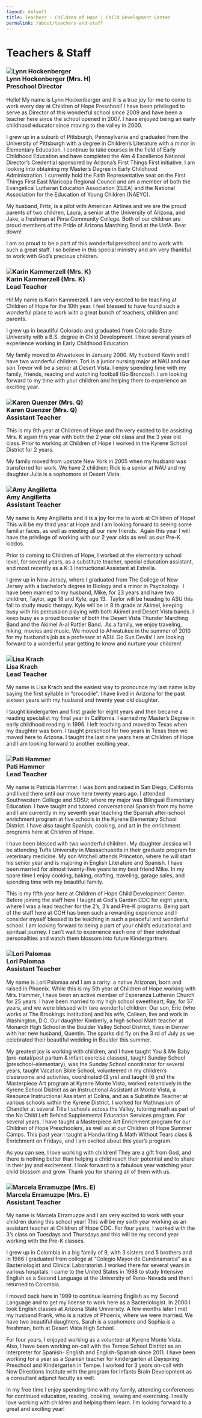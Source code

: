 ```yaml
---
layout: default
title: Teachers - Children of Hope | Child Development Center
permalink: /about/teachers-and-staff
---
```


Teachers & Staff
===


<h3 class="ui header">
  <img src="{{ site.baseurl }}/assets/images/teachers/lynn_hockenberger.png"
    alt="Lynn Hockenberger" class="ui tiny circular image" />
  <div class="content">
    Lynn Hockenberger (Mrs. H)
    <div class="sub header">Preschool Director</div>
  </div>
</h3>

<p>
  Hello! My name is Lynn Hockenberger and it is a true joy for me to come to work every day at Children of Hope Preschool! I have been privileged to serve as Director of this wonderful school since 2009 and have been a teacher here since the school opened in 2007. I have enjoyed being an early childhood educator since moving to the valley in 2000.
</p>

<p>
  I grew up in a suburb of Pittsburgh, Pennsylvania and graduated from the University of Pittsburgh with a degree in Children’s Literature with a minor in Elementary Education. I continue to take courses in the field of Early Childhood Education and have completed the Aim 4 Excellence National Director’s Credential sponsored by Arizona’s First Things First initiative. I am looking into obtaining my Master’s Degree in Early Childhood Administration. I currently hold the Faith Representative seat on the First Things First East Maricopa Regional Council and am a member of both the Evangelical Lutheran Education Association (ELEA) and the National Association for the Education of Young Children (NAEYC).
</p>

<p>
  My husband, Fritz, is a pilot with American Airlines and we are the proud parents of two children, Laura, a senior at the University of Arizona, and Jake, a freshman at Pima Community College. Both of our children are proud members of the Pride of Arizona Marching Band at the UofA. Bear down!
</p>

<p>
  I am so proud to be a part of this wonderful preschool and to work with such a great staff. I so believe in this special ministry and am very thankful to work with God’s precious children.
</p>

<div class="ui section divider"></div>

<h3 class="ui header">
  <img src="{{ site.baseurl }}/assets/images/teachers/karin_kammerzell.png"
    alt="Karin Kammerzell (Mrs. K)" class="ui tiny circular image" />
  <div class="content">
    Karin Kammerzell (Mrs. K)
    <div class="sub header">Lead Teacher</div>
  </div>
</h3>

<p>
  Hi!  My name is Karin Kammerzell.  I am very excited to be teaching at Children of Hope
  for the 10th year. I feel blessed to have found such a wonderful place to work with a great
  bunch of teachers, children and parents.
</p>

<p>
  I grew up in beautiful Colorado and graduated from Colorado State University with a B.S.
  degree in Child Development. I have several years of experience working in Early Childhood
  Education.
</p>

<p>
  My family moved to Ahwatukee in January 2000. My husband Kevin and I have two wonderful
  children. Tori is a junior nursing major at NAU and our son Trevor will be a senior at
  Desert Vista. I enjoy spending time with my family, friends, reading and watching football
  (Go Broncos!). I am looking forward to my time with your children and helping them to
  experience an exciting year.
</p>

<div class="ui section divider"></div>

<h3 class="ui header">
  <img src="{{ site.baseurl }}/assets/images/teachers/karen_quenzer.png"
    alt="Karen Quenzer (Mrs. Q)" class="ui tiny circular image" />
  <div class="content">
    Karen Quenzer (Mrs. Q)
    <div class="sub header">Assistant Teacher</div>
  </div>
</h3>

<p>
  This is my 9th year at Children of Hope and I’m very excited to be assisting Mrs. K again
  this year with both the 2 year old class and the 3 year old class.  Prior to working at
  Children of Hope I worked in the Kyrene School District for 2 years.
</p>

<p>
  My family moved from upstate New York in 2005 when my husband was transferred for work.
  We have 2 children; Rick is a senior at NAU and my daughter Julia is a sophomore at Desert Vista.
</p>

<div class="ui section divider"></div>

<h3 class="ui header">
  <img src="{{ site.baseurl }}/assets/images/teachers/amy_angilletta.png"
    alt="Amy Angilletta" class="ui tiny circular image" />
  <div class="content">
    Amy Angilletta
    <div class="sub header">Assistant Teacher</div>
  </div>
</h3>

<p>
  My name is Amy Angilletta and it is a joy for me to work at Children of Hope! This will be my third year at Hope and I am looking forward to seeing some familiar faces, as well as meeting all our new friends.  Again this year I will have the privilege of working with our 2 year olds as well as our Pre-K kiddos.
</p>

<p>
  Prior to coming to Children of Hope, I worked at the elementary school level, for several years, as a substitute teacher, special education assistant, and most recently as a K-3 Instructional Assistant at Estrella. 
</p>

<p>
  I grew up in New Jersey, where I graduated from The College of New Jersey with a bachelor’s degree in Biology and a minor in Psychology.  I have been married to my husband, Mike, for 23 years and have two children, Taylor, age 18 and Kyle, age 13.  Taylor will be heading to ASU this fall to study music therapy. Kyle will be in 8 th grade at Akimel, keeping busy with his percussion playing with both Akimel and Desert Vista bands. I keep busy as a proud booster of both the Desert Vista Thunder Marching Band and the Akimel A-al Rattler Band.  As a family, we enjoy traveling, hiking, movies and music. We moved to Ahwatukee in the summer of 2010 for my husband’s job as a professor at ASU. Go Sun Devils! I am looking forward to a wonderful year getting to know and nurture your children!
</p>

<div class="ui section divider"></div>

<h3 class="ui header">
  <img src="{{ site.baseurl }}/assets/images/teachers/lisa_krach.png"
    alt="Lisa Krach" class="ui tiny circular image" />
  <div class="content">
    Lisa Krach
    <div class="sub header">Lead Teacher</div>
  </div>
</h3>

<p>
  My name is Lisa Krach and the easiest way to pronounce my last name is by saying the first
  syllable in “crocodile”. I have lived in Arizona for the past sixteen years with my husband
  and twenty year old daughter.
</p>

<p>
  I taught kindergarten and first grade for eight years and then became a reading specialist
  my final year in California. I earned my Master’s Degree in early childhood reading in 1996.
  I left teaching and moved to Texas when my daughter was born. I taught preschool for two years
  in Texas then we moved here to Arizona. I taught the last nine years here at Children of Hope
  and I am looking forward to another exciting year.
</p>


<div class="ui section divider"></div>

<h3 class="ui header">
  <img src="{{ site.baseurl }}/assets/images/teachers/pati_hammer.png"
    alt="Pati Hammer" class="ui tiny circular image" />
  <div class="content">
    Pati Hammer
    <div class="sub header">Lead Teacher</div>
  </div>
</h3>

<p>
  My name is Patricia Hammer. I was born and raised in San Diego, California and lived there
  until our move here twenty years ago. I attended Southwestern College and SDSU; where my
  major was Bilingual Elementary Education. I have taught and tutored conversational Spanish
  from my home and I am currently in my seventh year teaching the Spanish after-school enrichment
  program at five schools in the Kyrene Elementary School District. I have also taught Spanish,
  cooking, and art in the enrichment programs here at Children of Hope.
</p>

<p>
  I have been blessed with two wonderful children. My daughter Jessica will be attending Tufts
  University in Massachusetts in their graduate program for veterinary medicine. My son Mitchell
  attends Princeton, where he will start his senior year and is majoring in English Literature
  and Spanish. I have been married for almost twenty-five years to my best friend Mike. In my
  spare time I enjoy cooking, baking, crafting, traveling, garage sales, and spending time with
  my beautiful family.
</p>

<p>
  This is my fifth year here at Children of Hope Child Development Center. Before joining the staff
  here I taught at God’s Garden CDC for eight years, where I was a lead teacher for the 2’s, 3’s
  and Pre-K programs. Being part of the staff here at COH has been such a rewarding experience and
  I consider myself blessed to be teaching in such a peaceful and wonderful school. I am looking
  forward to being a part of your child’s educational and spiritual journey. I can’t wait to experience
  each one of their individual personalities and watch them blossom into future Kindergartners.
</p>

<div class="ui section divider"></div>

<h3 class="ui header">
  <img src="{{ site.baseurl }}/assets/images/teachers/lori_palomaa.png"
    alt="Lori Palomaa" class="ui tiny circular image" />
  <div class="content">
    Lori Palomaa
    <div class="sub header">Assistant Teacher</div>
  </div>
</h3>

<p>
  My name is Lori Palomaa and I am a rarity: a native Arizonan, born and raised in Phoenix. While this is my 5th year at Children of Hope working with Mrs. Hammer, I have been an active member of Esperanza Lutheran Church for 25 years. I have been married to my high school sweetheart, Ray, for 37 years, and we were blessed with two wonderful children: Our son, Eric (who works at The Brookings Institution) and his wife, Colleen, live and work in Washington, D.C. Our daughter Kimberly, a high school Math teacher at Monarch High School in the Boulder Valley School District, lives in Denver with her new husband, Quentin. The sparks did fly on the 3 rd of July as we celebrated their beautiful wedding in Boulder this summer.
</p>

<p>
  My greatest joy is working with children, and I have taught You & Me Baby (pre-natal/post partum & infant exercise classes), taught Sunday School (preschool-elementary), was the Sunday School coordinator for several years, taught Vacation Bible School, volunteered in my children’s classrooms and activities, coordinated (3 yrs) and taught (6 yrs) the Masterpiece Art program at Kyrene Monte Vista, worked extensively in the Kyrene School District as an Instructional Assistant at Monte Vista, a Resource Instructional Assistant at Colina, and as a Substitute Teacher at various schools within the Kyrene District. I worked for Mathnasium of Chandler at several Title I schools across the Valley, tutoring math as part of the No Child Left Behind Supplemental Education Services program. For several years, I have taught a Masterpiece Art Enrichment program for our Children of Hope Preschoolers, as well as at our Children of Hope Summer Camps. This past year I taught a Handwriting & Math Without Tears class & Enrichment on Fridays, and I am excited about this year’s program.
</p>

<p>
  As you can see, I love working with children! They are a gift from God, and there is nothing better than helping a child reach their potential and to share in their joy and excitement. I look forward to a fabulous year watching your child blossom and grow. Thank you for sharing all of them with us.
</p>

<div class="ui section divider"></div>

<h3 class="ui header">
  <img src="{{ site.baseurl }}/assets/images/teachers/marcela_erramuzpe.png"
    alt="Marcela Erramuzpe (Mrs. E)" class="ui tiny circular image" />
  <div class="content">
    Marcela Erramuzpe (Mrs. E)
    <div class="sub header">Assistant Teacher</div>
  </div>
</h3>

<p>
My name is Marcela Erramuzpe and I am very excited to work with your children during this school year! This will be my sixth year working as an assistant teacher at Children of Hope CDC. For four years, I worked with the 3’s class on Tuesdays and Thursdays and this will be my second year working with the Pre-K classes.
</p>

<p>
I grew up in Colombia in a big family of 9, with 3 sisters and 5 brothers and in 1986 I graduated from college at “Colegio Mayor de Cundinamarca” as a Bacteriologist and Clinical Laboratorist. I worked there for several years in various hospitals. I came to the United States in 1988 to study Intensive English as a Second Language at the University of Reno-Nevada and then I returned to Colombia.
</p>

<p>
I moved back here in 1999 to continue learning English as my Second Language and to get my license to work here as a Bacteriologist. In 2000 I took English classes at Arizona State University. A few months later I met my husband Frank, who is a native of Phoenix, where we were married. We have two beautiful daughters, Sarah is a sophomore and Sophia is a freshman, both at Desert Vista High School.
</p>

<p>
For four years, I enjoyed working as a volunteer at Kyrene Monte Vista. Also, I have been working on-call with the Tempe School District as an Interpreter for Spanish- English and English-Spanish since 2011. I have been working for a year as a Spanish teacher for kindergarten at Dayspring Preschool and Kindergarten in Tempe. I worked for 3 years on-call with New Directions Institute with the program for Infants Brain Development as a consultant adjunct faculty as well.
</p>

<p>
In my free time I enjoy spending time with my family, attending conferences for continued education, reading, cooking, sewing and exercising. I really love working with children and helping them learn. I’m looking forward to a great and exciting year!
</p>

